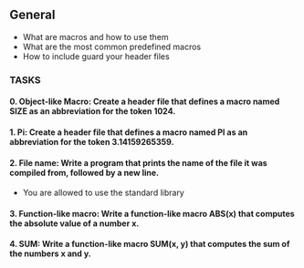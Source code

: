 ## General
- What are macros and how to use them
- What are the most common predefined macros
- How to include guard your header files

### TASKS

#### 0. Object-like Macro: Create a header file that defines a macro named SIZE as an abbreviation for the token 1024.

#### 1. Pi: Create a header file that defines a macro named PI as an abbreviation for the token 3.14159265359.

#### 2. File name: Write a program that prints the name of the file it was compiled from, followed by a new line.
- You are allowed to use the standard library

#### 3. Function-like macro: Write a function-like macro ABS(x) that computes the absolute value of a number x.

#### 4. SUM: Write a function-like macro SUM(x, y) that computes the sum of the numbers x and y.
